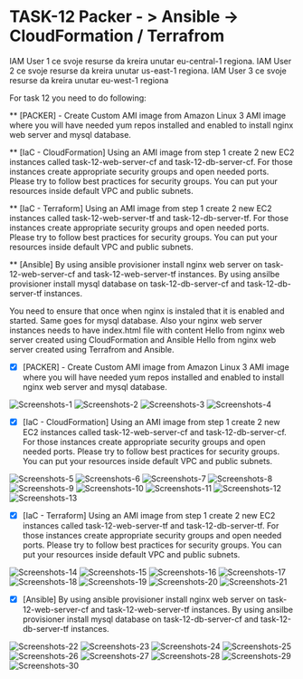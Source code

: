 # TASK-12 Packer - > Ansible -> CloudFormation / Terrafrom

IAM User 1 ce svoje resurse da kreira unutar eu-central-1 regiona.
IAM User 2 ce svoje resurse da kreira unutar us-east-1 regiona.
IAM User 3 ce svoje resurse da kreira unutar eu-west-1 regiona

For task 12 you need to do following:

 ** [PACKER] - Create Custom AMI image from Amazon Linux 3 AMI image where you will have needed yum repos installed and enabled to install nginx web server and mysql database.

 ** [IaC - CloudFormation] Using an AMI image from step 1 create 2 new EC2 instances called task-12-web-server-cf and task-12-db-server-cf. For those instances create appropriate security groups and open needed ports. Please try to follow best practices for security groups. You can put your resources inside default VPC and public subnets.

 ** [IaC - Terraform] Using an AMI image from step 1 create 2 new EC2 instances called task-12-web-server-tf and task-12-db-server-tf. For those instances create appropriate security groups and open needed ports. Please try to follow best practices for security groups. You can put your resources inside default VPC and public subnets.

 ** [Ansible] By using ansible provisioner install nginx web server on task-12-web-server-cf and task-12-web-server-tf instances. By using ansilbe provisioner install mysql database on task-12-db-server-cf and task-12-db-server-tf instances.

 You need to ensure that once when nginx is instaled that it is enabled and started. Same goes for mysql database. Also your nginx web server instances needs to have index.html file with content Hello from nginx web server created using CloudFormation and Ansible Hello from nginx web server created using Terrafrom and Ansible.


 - [x] [PACKER] - Create Custom AMI image from Amazon Linux 3 AMI image where you will have needed yum repos installed and enabled to install nginx web server and mysql database.

  ![Screenshots-1](week-14/packer/Screenshot-1.png)
  ![Screenshots-2](week-14/packer/Screenshot-2.png)
  ![Screenshots-3](week-14/packer/Screenshot-3.png)
  ![Screenshots-4](week-14/packer/Screenshot-4.png)
  

  - [x] [IaC - CloudFormation] Using an AMI image from step 1 create 2 new EC2 instances called task-12-web-server-cf and task-12-db-server-cf. For those instances create appropriate security groups and open needed ports. Please try to follow best practices for security groups. You can put your resources inside default VPC and public subnets.

  ![Screenshots-5](week-14/packer/Screenshot-5.png)
  ![Screenshots-6](week-14/packer/Screenshot-6.png)
  ![Screenshots-7](week-14/packer/Screenshot-7.png)
  ![Screenshots-8](week-14/packer/Screenshot-8.png)
  ![Screenshots-9](week-14/packer/Screenshot-9.png)
  ![Screenshots-10](week-14/packer/Screenshot-10.png)
  ![Screenshots-11](week-14/packer/Screenshot-11.png)
  ![Screenshots-12](week-14/packer/Screenshot-12.png)
  ![Screenshots-13](week-14/packer/Screenshot-13.png)

  - [x] [IaC - Terraform] Using an AMI image from step 1 create 2 new EC2 instances called task-12-web-server-tf and task-12-db-server-tf. For those instances create appropriate security groups and open needed ports. Please try to follow best practices for security groups. You can put your resources inside default VPC and public subnets.

  ![Screenshots-14](week-14/terraform/Screenshot-14.png)
  ![Screenshots-15](week-14/terraform/Screenshot-15.png)
  ![Screenshots-16](week-14/terraform/Screenshot-16.png)
  ![Screenshots-17](week-14/terraform/Screenshot-17.png)
  ![Screenshots-18](week-14/terraform/Screenshot-18.png)
  ![Screenshots-19](week-14/terraform/Screenshot-19.png)
  ![Screenshots-20](week-14/terraform/Screenshot-20.png)
  ![Screenshots-21](week-14/terraform/Screenshot-21.png)

  - [x] [Ansible] By using ansible provisioner install nginx web server on task-12-web-server-cf and task-12-web-server-tf instances. By using ansilbe provisioner install mysql database on task-12-db-server-cf and task-12-db-server-tf instances.

  ![Screenshots-22](week-14/ansible/Screenshot-22.png)
  ![Screenshots-23](week-14/ansible/Screenshot-23.png)
  ![Screenshots-24](week-14/ansible/Screenshot-24.png)
  ![Screenshots-25](week-14/ansible/Screenshot-25.png)
  ![Screenshots-26](week-14/ansible/Screenshot-26.png)
  ![Screenshots-27](week-14/ansible/Screenshot-27.png)
  ![Screenshots-28](week-14/ansible/Screenshot-28.png)
  ![Screenshots-29](week-14/ansible/Screenshot-29.png)
  ![Screenshots-30](week-14/ansible/Screenshot-30.png)







